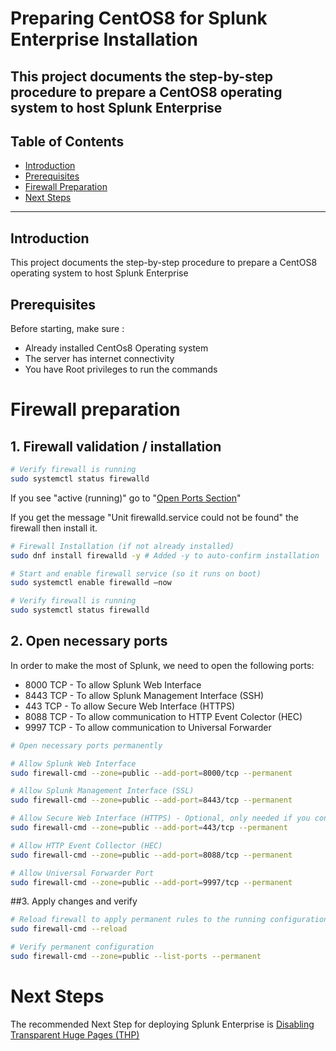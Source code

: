 # Preparing CentOS8 for Splunk Enterprise Installation

This project documents the step-by-step procedure to prepare a CentOS8 operating system to host Splunk Enterprise
---

## Table of Contents

- [Introduction](#introduction)
- [Prerequisites](#prerequisites)
- [Firewall Preparation](#detailed-procedure)
- [Next Steps](#conclusion)

---

## Introduction

This project documents the step-by-step procedure to prepare a CentOS8 operating system to host Splunk Enterprise

## Prerequisites

Before starting, make sure :

- Already installed CentOs8 Operating system
- The server has internet connectivity
- You have Root privileges to run the commands

# Firewall preparation

## 1. Firewall validation / installation

```bash
# Verify firewall is running
sudo systemctl status firewalld
```
If you see "active (running)" go to "[Open Ports Section](#2-open-necessary-ports)"

If you get the message "Unit firewalld.service could not be found" the firewall then install it.

```bash
# Firewall Installation (if not already installed)
sudo dnf install firewalld -y # Added -y to auto-confirm installation

# Start and enable firewall service (so it runs on boot)
sudo systemctl enable firewalld —now

# Verify firewall is running
sudo systemctl status firewalld
```

## 2. Open necessary ports

In order to make the most of Splunk, we need to open the following ports:
- 8000 TCP - To allow Splunk Web Interface
- 8443 TCP - To allow Splunk Management Interface (SSH)
- 443 TCP - To allow Secure Web Interface (HTTPS)
- 8088 TCP - To allow communication to HTTP Event Colector (HEC)
- 9997 TCP - To allow communication to Universal Forwarder

```bash
# Open necessary ports permanently

# Allow Splunk Web Interface
sudo firewall-cmd --zone=public --add-port=8000/tcp --permanent

# Allow Splunk Management Interface (SSL)
sudo firewall-cmd --zone=public --add-port=8443/tcp --permanent

# Allow Secure Web Interface (HTTPS) - Optional, only needed if you configure Splunk for HTTPS on 443
sudo firewall-cmd --zone=public --add-port=443/tcp --permanent

# Allow HTTP Event Collector (HEC)
sudo firewall-cmd --zone=public --add-port=8088/tcp --permanent

# Allow Universal Forwarder Port
sudo firewall-cmd --zone=public --add-port=9997/tcp --permanent
```

##3. Apply changes and verify

```bash
# Reload firewall to apply permanent rules to the running configuration
sudo firewall-cmd --reload

# Verify permanent configuration
sudo firewall-cmd --zone=public --list-ports --permanent
```

# Next Steps

The recommended Next Step for deploying Splunk Enterprise is [Disabling Transparent Huge Pages (THP)](XXXXX)


